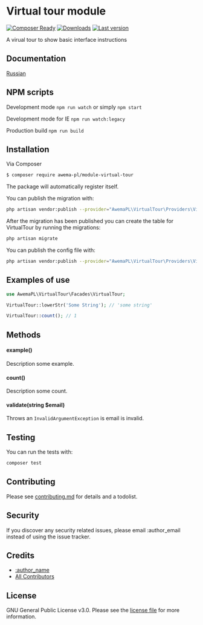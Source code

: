 # Virtual tour module

[![Composer Ready](https://www.awema.pl/awema-pl/module-virtual-tour/status.svg)](https://www.awema.pl/)
[![Downloads](https://www.awema.pl/awema-pl/module-virtual-tour/downloads.svg)](https://www.awema.pl/)
[![Last version](https://www.awema.pl/awema-pl/module-virtual-tour/version.svg)](https://www.awema.pl/)


A virual tour to show basic interface instructions

## Documentation

[Russian](./docs/index.md)

## NPM scripts

Development mode `npm run watch` or simply `npm start`

Development mode for IE `npm run watch:legacy`

Production build `npm run build`

## Installation

Via Composer

``` bash
$ composer require awema-pl/module-virtual-tour
```

The package will automatically register itself.

You can publish the migration with:

```bash
php artisan vendor:publish --provider="AwemaPL\VirtualTour\Providers\VirtualTourServiceProvider" --tag="migrations"
```

After the migration has been published you can create the table for VirtualTour by running the migrations:

```bash
php artisan migrate
```

You can publish the config file with:

```bash
php artisan vendor:publish --provider="AwemaPL\VirtualTour\Providers\VirtualTourServiceProvider" --tag="config"
```


## Examples of use

```php
use AwemaPL\VirtualTour\Facades\VirtualTour;

VirtualTour::lowerStr('Some String'); // 'some string'

VirtualTour::count(); // 1
```

## Methods

#### example()

Description some example.

#### count()

Description some count.

#### validate(string $email)

Throws an `InvalidArgumentException` is email is invalid.

## Testing

You can run the tests with:

```bash
composer test
```

## Contributing

Please see [contributing.md](contributing.md) for details and a todolist.

## Security

If you discover any security related issues, please email :author_email instead of using the issue tracker.

## Credits

- [:author_name][link-author]
- [All Contributors][link-contributors]

## License

GNU General Public License v3.0. Please see the [license file](license.md) for more information.

[ico-version]: https://img.shields.io/packagist/v/awemapl/formbuilder.svg?style=flat-square
[ico-downloads]: https://img.shields.io/packagist/dt/awemapl/formbuilder.svg?style=flat-square
[ico-travis]: https://img.shields.io/travis/awemapl/formbuilder/master.svg?style=flat-square
[ico-styleci]: https://styleci.io/repos/12345678/shield

[link-packagist]: https://packagist.org/packages/awemapl/formbuilder
[link-downloads]: https://packagist.org/packages/awemapl/formbuilder
[link-travis]: https://travis-ci.org/awemapl/formbuilder
[link-styleci]: https://styleci.io/repos/12345678
[link-author]: https://github.com/awemapl
[link-contributors]: ../../contributors]
